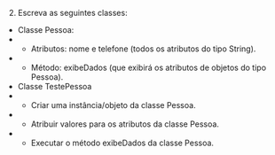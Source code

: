 2. Escreva as seguintes classes:
- Classe Pessoa:
- -  Atributos: nome e telefone (todos os atributos do tipo String).
- -  Método: exibeDados (que exibirá os atributos de objetos do tipo Pessoa).
- Classe TestePessoa
- -  Criar uma instância/objeto da classe Pessoa.
- -  Atribuir valores para os atributos da classe Pessoa.
- - Executar o método exibeDados da classe Pessoa.
